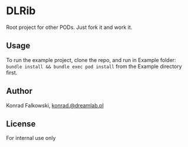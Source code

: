 # DLRib

Root project for other PODs. Just fork it and work it.

## Usage

To run the example project, clone the repo, and run in Example folder: `bundle install && bundle exec pod install` from the Example directory first.

## Author

Konrad Falkowski, konrad.@dreamlab.pl

## License

For internal use only
